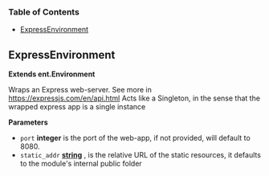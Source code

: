 <!-- Generated by documentation.js. Update this documentation by updating the source code. -->

### Table of Contents

-   [ExpressEnvironment](#expressenvironment)

## ExpressEnvironment

**Extends ent.Environment**

Wraps an Express web-server. See more in
<https://expressjs.com/en/api.html>
Acts like a Singleton, in the sense that the wrapped express app is a single instance

**Parameters**

-   `port` **integer** is the port of the web-app, if not provided, will default to 8080.
-   `static_addr` **[string](https://developer.mozilla.org/en-US/docs/Web/JavaScript/Reference/Global_Objects/String)** , is the relative URL of the static resources, it defaults to the 
    module's internal public folder

